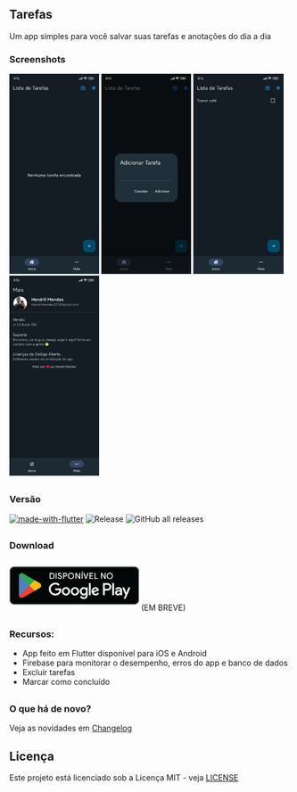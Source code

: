 ## Tarefas
Um app simples para você salvar suas tarefas e anotações do dia a dia

### Screenshots

<img src="screenshots/preview.jpeg?raw=true" width="32%"> <img src="screenshots/preview2.jpeg?raw=true" width="32%"> <img src="screenshots/preview3.jpeg?raw=true" width="32%"> <img src="screenshots/preview4.jpeg?raw=true" width="32%">

##

### Versão
[![made-with-flutter](https://img.shields.io/badge/Made%20with-Flutter-1f425f.svg)](https://flutter.dev/)
![Release](https://img.shields.io/github/v/release/hendrilmendes/Tarefas)
![GitHub all releases](https://img.shields.io/github/downloads/hendrilmendes/Tarefas/total?color=white&style=plastic)
##

### Download

[<img src="img/get_google-play.png"
     alt="Baixar pela Google Play"
     height="90">](https://play.google.com/store/apps/details?id=com.github.hendrilmendes.tarefas)
      (EM BREVE)
##

### Recursos:

* App feito em Flutter disponível para iOS e Android
* Firebase para monitorar o desempenho, erros do app e banco de dados
* Excluir tarefas
* Marcar como concluído
##

### O que há de novo?

Veja as novidades em [Changelog](CHANGELOG.md)
##

## Licença
Este projeto está licenciado sob a Licença MIT - veja [LICENSE](LICENSE.md)
